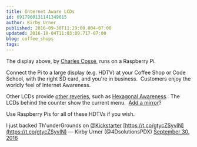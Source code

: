 ```yaml
---
title: Internet Aware LCDs
id: 6917960131141349615
author: Kirby Urner
published: 2016-09-30T11:29:00.004-07:00
updated: 2016-10-04T11:03:09.717-07:00
blog: coffee_shops
tags: 
---
```


[](https://www.flickr.com/photos/kirbyurner/30028136695/in/dateposted-public/)

The display above, by [Charles Cossé](http://mybizmo.blogspot.com/2016/10/go-by-train.html), runs on a Raspberry Pi.

Connect the Pi to a large display (e.g. HDTV) at your Coffee Shop or Code School, with the right SD card, and you're in business.  Customers enjoy the worldly feel of Internet Awareness.

Other LCDs provide [other reveries](http://coffeeshopsnet.blogspot.com/2010/04/smart-bar-lcds.html), such as [Hexagonal Awareness](http://hexagonalawarenessproject.tumblr.com/archive).  The LCDs behind the counter show the current menu.  [Add a mirror](https://www.raspberrypi.org/magpi/magic-mirror/)?

Use Raspberry Pis for all of these HDTVs if you wish.

I just backed Th'underGrounds on [@Kickstarter](https://twitter.com/kickstarter) [https://t.co/gtycZSyvIN](https://t.co/gtycZSyvIN)
— Kirby Urner (@4DsolutionsPDX) [September 30, 2016](https://twitter.com/4DsolutionsPDX/status/781978379729801216)